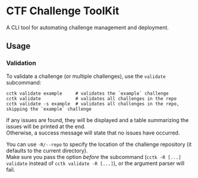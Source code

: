 # CTF Challenge ToolKit

A CLI tool for automating challenge management and deployment.


## Usage

### Validation

To validate a challenge (or multiple challenges), use the `validate` subcommand:

```shell
cctk validate example     # validates the `example` challenge
cctk validate             # validates all challenges in the repo
cctk validate -s example  # validates all challenges in the repo, skipping the `example` challenge
```

If any issues are found, they will be displayed and a table summarizing the issues will be printed at the end.  
Otherwise, a success message will state that no issues have occurred.

You can use `-R/--repo`  to specify the location of the challenge repository (it defaults to the current directory).  
Make sure you pass the option *before* the subcommand (`cctk -R [...] validate` instead of `cctk validate -R [...]`), or the argument parser will fail.
